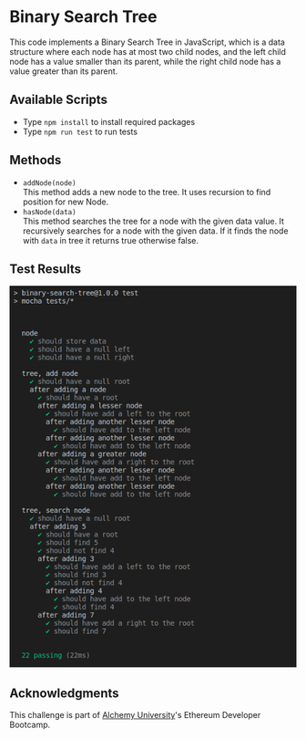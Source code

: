 # Binary Search Tree

This code implements a Binary Search Tree in JavaScript, which is a data structure where each node has at most two child nodes, and the left child node has a value smaller than its parent, while the right child node has a value greater than its parent.

## Available Scripts

- Type `npm install` to install required packages
- Type `npm run test` to run tests

## Methods

- `addNode(node)`\
  This method adds a new node to the tree. It uses recursion to find position for new Node.
- `hasNode(data)`\
  This method searches the tree for a node with the given data value. It recursively searches for a node with the given data. If it finds the node with `data` in tree it returns true otherwise false.

## Test Results

![test results](./images/results.png)

## Acknowledgments

This challenge is part of [Alchemy University](https://university.alchemy.com)'s Ethereum Developer Bootcamp.

